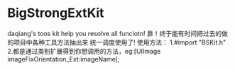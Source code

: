 # BigStrongExtKit
daqiang's toos kit help you resolve all funciotn!
靠！终于能有时间把过去的做的项目中各种工具方法抽出来 统一调度使用了!
使用方法：
1.#import "BSKit.h" 
2.都是通过类别扩展得到你想调用的方法，eg:[UIImage imageFixOrientation_Ext:imageName];
